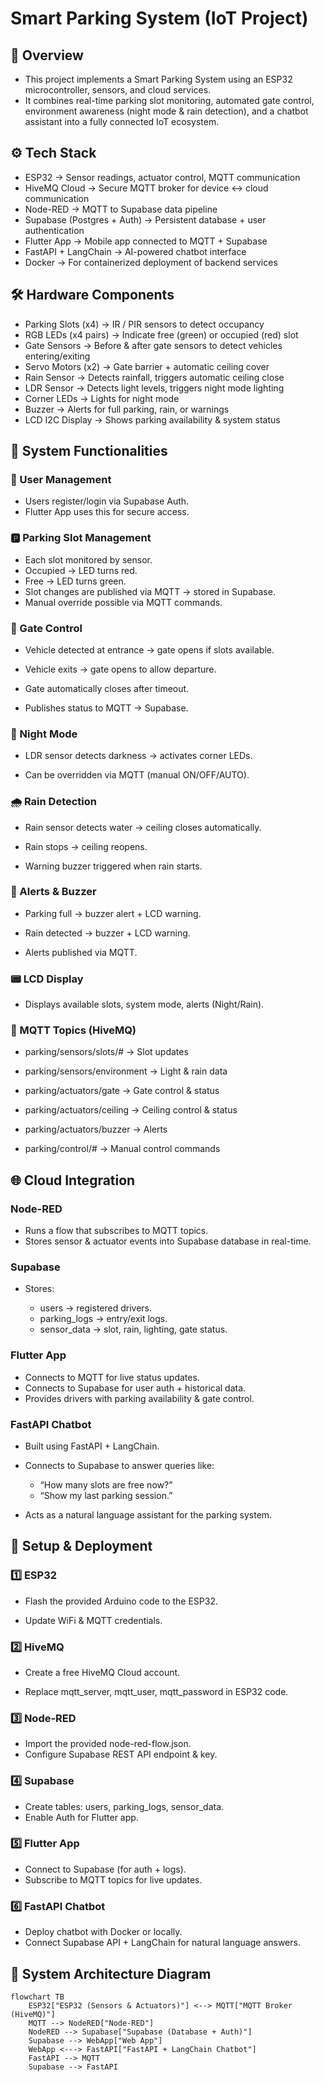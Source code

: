 # Smart Parking System (IoT Project)

## 📖 Overview

- This project implements a Smart Parking System using an ESP32 microcontroller, sensors, and cloud services.
- It combines real-time parking slot monitoring, automated gate control, environment awareness (night mode & rain detection), and a chatbot assistant into a fully connected IoT ecosystem.


  
## ⚙️ Tech Stack

- ESP32 → Sensor readings, actuator control, MQTT communication
- HiveMQ Cloud → Secure MQTT broker for device ↔ cloud communication
- Node-RED → MQTT to Supabase data pipeline
- Supabase (Postgres + Auth) → Persistent database + user authentication
- Flutter App → Mobile app connected to MQTT + Supabase
- FastAPI + LangChain → AI-powered chatbot interface
- Docker → For containerized deployment of backend services




## 🛠️ Hardware Components

- Parking Slots (x4) → IR / PIR sensors to detect occupancy
- RGB LEDs (x4 pairs) → Indicate free (green) or occupied (red) slot
- Gate Sensors → Before & after gate sensors to detect vehicles entering/exiting
- Servo Motors (x2) → Gate barrier + automatic ceiling cover
- Rain Sensor → Detects rainfall, triggers automatic ceiling close
- LDR Sensor → Detects light levels, triggers night mode lighting
- Corner LEDs → Lights for night mode
- Buzzer → Alerts for full parking, rain, or warnings
- LCD I2C Display → Shows parking availability & system status




## 🚦 System Functionalities
### 🔐 User Management
- Users register/login via Supabase Auth.
- Flutter App uses this for secure access.

### 🅿️ Parking Slot Management

- Each slot monitored by sensor.
- Occupied → LED turns red.
- Free → LED turns green.
- Slot changes are published via MQTT → stored in Supabase.
- Manual override possible via MQTT commands.

### 🚪 Gate Control

- Vehicle detected at entrance → gate opens if slots available.

- Vehicle exits → gate opens to allow departure.

- Gate automatically closes after timeout.

- Publishes status to MQTT → Supabase.

### 🌙 Night Mode

- LDR sensor detects darkness → activates corner LEDs.

- Can be overridden via MQTT (manual ON/OFF/AUTO).

### 🌧️ Rain Detection

- Rain sensor detects water → ceiling closes automatically.

- Rain stops → ceiling reopens.

- Warning buzzer triggered when rain starts.

### 🔔 Alerts & Buzzer

- Parking full → buzzer alert + LCD warning.

- Rain detected → buzzer + LCD warning.

- Alerts published via MQTT.

### 📟 LCD Display

- Displays available slots, system mode, alerts (Night/Rain).

### 📡 MQTT Topics (HiveMQ)

- parking/sensors/slots/# → Slot updates

- parking/sensors/environment → Light & rain data

- parking/actuators/gate → Gate control & status

- parking/actuators/ceiling → Ceiling control & status

- parking/actuators/buzzer → Alerts

- parking/control/# → Manual control commands





## 🌐 Cloud Integration
### Node-RED

- Runs a flow that subscribes to MQTT topics.
- Stores sensor & actuator events into Supabase database in real-time.

### Supabase

- Stores:

  - users → registered drivers.
  - parking_logs → entry/exit logs.
  - sensor_data → slot, rain, lighting, gate status.

### Flutter App

- Connects to MQTT for live status updates.
- Connects to Supabase for user auth + historical data.
- Provides drivers with parking availability & gate control.

### FastAPI Chatbot

- Built using FastAPI + LangChain.
- Connects to Supabase to answer queries like:

  - “How many slots are free now?”
  - “Show my last parking session.”

- Acts as a natural language assistant for the parking system.


## 🚀 Setup & Deployment
### 1️⃣ ESP32

- Flash the provided Arduino code to the ESP32.

- Update WiFi & MQTT credentials.

### 2️⃣ HiveMQ

- Create a free HiveMQ Cloud account.

- Replace mqtt_server, mqtt_user, mqtt_password in ESP32 code.

### 3️⃣ Node-RED

- Import the provided node-red-flow.json.
- Configure Supabase REST API endpoint & key.

### 4️⃣ Supabase

- Create tables: users, parking_logs, sensor_data.
- Enable Auth for Flutter app.

### 5️⃣ Flutter App

- Connect to Supabase (for auth + logs).
- Subscribe to MQTT topics for live updates.

### 6️⃣ FastAPI Chatbot

- Deploy chatbot with Docker or locally.
- Connect Supabase API + LangChain for natural language answers.

## 🚀 System Architecture Diagram


```mermaid
flowchart TB
    ESP32["ESP32 (Sensors & Actuators)"] <--> MQTT["MQTT Broker (HiveMQ)"]
    MQTT --> NodeRED["Node-RED"]
    NodeRED --> Supabase["Supabase (Database + Auth)"]
    Supabase --> WebApp["Web App"]
    WebApp <---> FastAPI["FastAPI + LangChain Chatbot"]
    FastAPI --> MQTT
    Supabase --> FastAPI                                                                             


